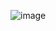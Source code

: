 ![image](https://github.com/Bevilhonda/Modelando-o-iPhone-com-UML/assets/98859744/de13ce3d-e21b-48a0-95d2-5f6739c7b291)
